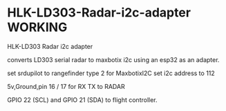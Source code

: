 # HLK-LD303-Radar-i2c-adapter WORKING
HLK-LD303 Radar i2c adapter


converts LD303 serial radar to maxbotix i2c using an esp32 as an adapter.

set srdupilot to rangefinder type 2 for MaxbotixI2C
set i2c address to 112

5v,Ground,pin 16 / 17 for RX TX to RADAR

GPIO 22 (SCL) and GPIO 21 (SDA) to flight controller.
